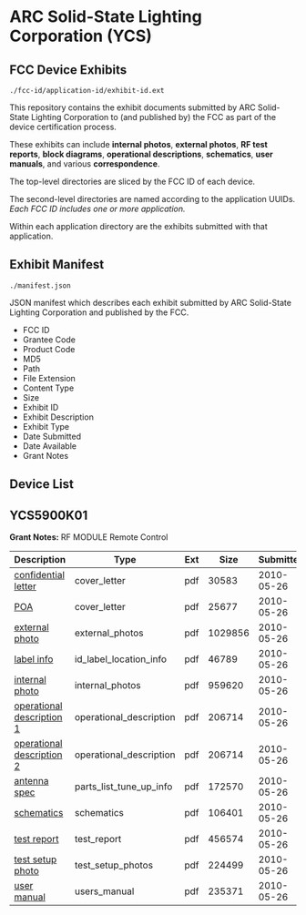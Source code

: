 # ARC Solid-State Lighting Corporation (YCS)
## FCC Device Exhibits

```
./fcc-id/application-id/exhibit-id.ext
```

This repository contains the exhibit documents submitted by ARC Solid-State Lighting Corporation to (and published by) the FCC as part of the device certification process.

These exhibits can include **internal photos**, **external photos**, **RF test reports**, **block diagrams**, **operational descriptions**, **schematics**, **user manuals**, and various **correspondence**.

The top-level directories are sliced by the FCC ID of each device.

The second-level directories are named according to the application UUIDs. *Each FCC ID includes one or more application.*

Within each application directory are the exhibits submitted with that application. 

## Exhibit Manifest

```
./manifest.json
```

JSON manifest which describes each exhibit submitted by ARC Solid-State Lighting Corporation and published by the FCC.

- FCC ID
- Grantee Code
- Product Code
- MD5
- Path
- File Extension
- Content Type
- Size
- Exhibit ID
- Exhibit Description
- Exhibit Type
- Date Submitted
- Date Available
- Grant Notes

## Device List
## YCS5900K01
**Grant Notes:** RF MODULE Remote Control

| Description | Type | Ext | Size | Submitted | Available |
| ----------- | ---- | --- | ---- | --------- | --------- |
| [confidential letter](YCS5900K01/17b52a59a452e8799a1301deef105a04/1286485.pdf) | cover_letter | pdf | 30583 | 2010-05-26 | 2010-05-26 |
| [POA](YCS5900K01/17b52a59a452e8799a1301deef105a04/1286490.pdf) | cover_letter | pdf | 25677 | 2010-05-26 | 2010-05-26 |
| [external photo](YCS5900K01/17b52a59a452e8799a1301deef105a04/1286486.pdf) | external_photos | pdf | 1029856 | 2010-05-26 | 2010-05-26 |
| [label info](YCS5900K01/17b52a59a452e8799a1301deef105a04/1286488.pdf) | id_label_location_info | pdf | 46789 | 2010-05-26 | 2010-05-26 |
| [internal photo](YCS5900K01/17b52a59a452e8799a1301deef105a04/1286487.pdf) | internal_photos | pdf | 959620 | 2010-05-26 | 2010-05-26 |
| [operational description 1](YCS5900K01/17b52a59a452e8799a1301deef105a04/1286489.pdf) | operational_description | pdf | 206714 | 2010-05-26 | 2010-05-26 |
| [operational description 2](YCS5900K01/17b52a59a452e8799a1301deef105a04/1286489.pdf) | operational_description | pdf | 206714 | 2010-05-26 | 2010-05-26 |
| [antenna spec](YCS5900K01/17b52a59a452e8799a1301deef105a04/1286484.pdf) | parts_list_tune_up_info | pdf | 172570 | 2010-05-26 | 2010-05-26 |
| [schematics](YCS5900K01/17b52a59a452e8799a1301deef105a04/1286491.pdf) | schematics | pdf | 106401 | 2010-05-26 | 2010-05-26 |
| [test report](YCS5900K01/17b52a59a452e8799a1301deef105a04/1286492.pdf) | test_report | pdf | 456574 | 2010-05-26 | 2010-05-26 |
| [test setup photo](YCS5900K01/17b52a59a452e8799a1301deef105a04/1286493.pdf) | test_setup_photos | pdf | 224499 | 2010-05-26 | 2010-05-26 |
| [user manual](YCS5900K01/17b52a59a452e8799a1301deef105a04/1286494.pdf) | users_manual | pdf | 235371 | 2010-05-26 | 2010-05-26 |
